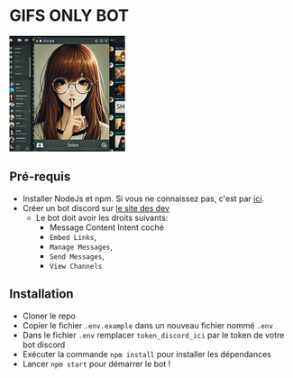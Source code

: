 # GIFS ONLY BOT

![logo](/util/img/gifs-only.png)

## Pré-requis

- Installer NodeJs et npm. Si vous ne connaissez pas, c'est par [ici](https://docs.npmjs.com/downloading-and-installing-node-js-and-npm).
- Créer un bot discord sur [le site des dev](https://discord.com/developers/applications)
  - Le bot doit avoir les droits suivants:
    - Message Content Intent coché
    -  `Embed Links`,
    -  `Manage Messages`,
    -  `Send Messages`,
    -  `View Channels`

## Installation

- Cloner le repo
- Copier le fichier `.env.example` dans un nouveau fichier nommé `.env`
- Dans le fichier `.env` remplacer `token_discord_ici` par le token de votre bot discord
- Exécuter la commande `npm install` pour installer les dépendances
- Lancer `npm start` pour démarrer le bot !